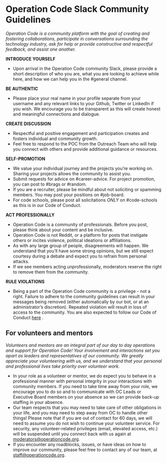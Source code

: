 # Operation Code Slack Community Guidelines

*Operation Code is a community platform with the goal of creating and fostering collaborations, participate in conversations surrounding the technology industry, ask for help or provide constructive and respectful feedback, and assist one another.*

**INTRODUCE YOURSELF**
* Upon arrival in the Operation Code community Slack, please provide a short description of who you are, what you are looking to achieve while here, and how we can help you in the #general channel. 

**BE AUTHENTIC**
* Please place your real name in your profile separate from your username and any relevant links to your Github, Twitter or LinkedIn if you wish. We encourage you to be transparent as this will create honest and meaningful connections and dialogue.

**CREATE DISCUSSION**
* Respectful and positive engagement and participation creates and fosters individual and community growth.
* Feel free to respond to the POC from the Outreach Team who will help you connect with others and provide additional guidance or resources.

**SELF-PROMOTION**
* We value your individual journey and the projects you’re working on. Sharing your projects allows the community to assist you.
* Submit requests for advice on #career-advice. For project promotion, you can post to #brags or #random.
* If you are a recruiter, please be mindful about not soliciting or spamming members. You may post your positions on #job-board.
* For code schools, please post all solicitations *ONLY* on #code-schools as this is in our Code of Conduct.

**ACT PROFESSIONALLY**
* Operation Code is a community of professionals. Before you post, please think about your content and be inclusive.
* Operation Code is not Reddit, or a platform for posts that instigate others or incites violence, political ideations or affiliations.
* As with any large group of people, disagreements will happen. We understand that you’ll have some strong opinions, but we still expect courtesy during a debate and expect you to refrain from personal attacks.
* If we see members acting unprofessionally, moderators reserve the right to remove them from the community.

**RULE VIOLATIONS**
* Being a part of the Operation Code community is a privilege - not a right. Failure to adhere to the community guidelines can result in your messages being removed (either automatically by our bot, or at an administrator’s discretion). Repeated violation will result in loss of access to the community. You are also expected to follow our Code of Conduct [ here](https://github.com/OperationCode/operationcode_docs/blob/master/community/code_of_conduct.md) .

## For volunteers and mentors
*Volunteers and mentors are an integral part of our day to day operations and support for Operation Code! Your involvement and interactions set you apart as leaders and representatives of our community. We greatly appreciate your volunteering with us, and we understand that your personal and professional lives take priority over volunteer work.*

* In your role as a volunteer or mentor, we do expect you to behave in a professional manner with personal integrity in your interactions with community members. If you need to take time away from your role, we encourage you to do so and to communicate with OC Leads or Executive Board members on your absence so we can provide back-up staffing in your absence.
* Our team respects that you may need to take care of other obligations in your life, and you may need to step away from OC to handle other things! Please note that if you are out of contact for 60 days, we will need to assume you do not wish to continue your volunteer service. For security, any volunteer-related privileges (email, elevated access, etc.) will be suspended until you connect back with us again at moderators@operationcode.org.
* If you encounter any roadblocks, issues, or have ideas on how to improve our community, please feel free to contact any of our team, at staff@operationcode.org.
